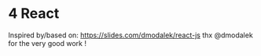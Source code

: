 # 4 React

Inspired by/based on: https://slides.com/dmodalek/react-js thx @dmodalek for the very good work !
